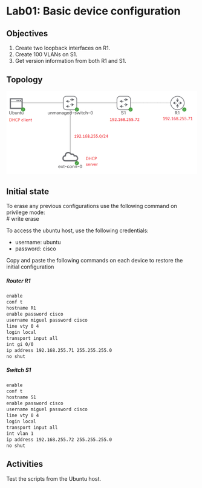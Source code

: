 # Lab01: Basic device configuration  

## Objectives

1. Create two loopback interfaces on R1.
2. Create 100 VLANs on S1.
3. Get version information from both R1 and S1.

## Topology

![Topology](/lab01/lab01.PNG)

## Initial state

To erase any previous configurations use the following command on privilege mode:  
\# write erase  

To access the ubuntu host, use the following credentials:
- username: ubuntu
- password: cisco

Copy and paste the following commands on each device to restore the initial configuration
##### Router R1
    enable
    conf t
    hostname R1
    enable password cisco
    username miguel password cisco
    line vty 0 4
    login local
    transport input all
    int gi 0/0
    ip address 192.168.255.71 255.255.255.0
    no shut

##### Switch S1
    enable
    conf t
    hostname S1
    enable password cisco
    username miguel password cisco
    line vty 0 4
    login local
    transport input all
    int vlan 1
    ip address 192.168.255.72 255.255.255.0
    no shut

## Activities
Test the scripts from the Ubuntu host.